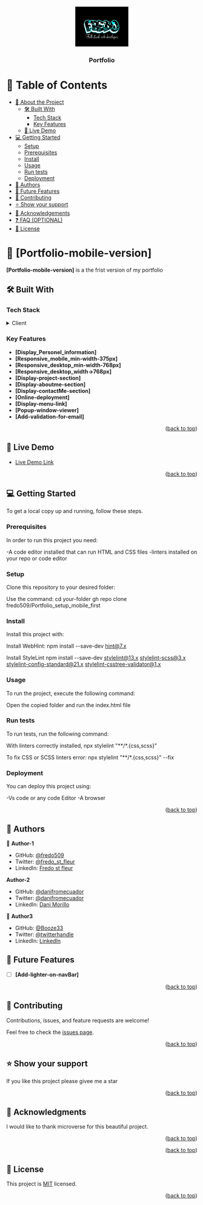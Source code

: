<a name="readme-top"></a>

<div align="center">
  <img src="projectLogo.png" alt="logo" width="140"  height="auto" />
  <br/>

  <h3><b>Portfolio </b></h3>

</div>



# 📗 Table of Contents

- [📖 About the Project](#about-project)
  - [🛠 Built With](#built-with)
    - [Tech Stack](#tech-stack)
    - [Key Features](#key-features)
  - [🚀 Live Demo](#live-demo)
- [💻 Getting Started](#getting-started)
  - [Setup](#setup)
  - [Prerequisites](#prerequisites)
  - [Install](#install)
  - [Usage](#usage)
  - [Run tests](#run-tests)
  - [Deployment](#triangular_flag_on_post-deployment)
- [👥 Authors](#authors)
- [🔭 Future Features](#future-features)
- [🤝 Contributing](#contributing)
- [⭐️ Show your support](#support)
- [🙏 Acknowledgements](#acknowledgements)
- [❓ FAQ (OPTIONAL)](#faq)
- [📝 License](#license)



# 📖 [Portfolio-mobile-version] <a name="about-project"></a>


**[Portfolio-mobile-version]** is a the frist version of my portfolio 


## 🛠 Built With <a name="built-with"></a>

### Tech Stack <a name="tech-stack"></a>


<details>
  <summary>Client</summary>
  <ul>
    <li>Html</li>
  </ul>
  <ul>
    <li>Css</li>
  </ul>
  <ul>
    <li>Javascript</li>
  </ul>
</details>


### Key Features <a name="key-features"></a>



- **[Display_Personel_information]**
- **[Responsive_mobile_min-width-375px]**
- **[Responsive_desktop_min-width-768px]**
- **[Responsive_desktop_width->768px]**
- **[Display-project-section]**
- **[Display-aboutme-section]**
- **[Display-contactMe-section]**
- **[Online-deployment]**
- **[Display-menu-link]**
- **[Popup-window-viewer]**
- **[Add-validation-for-email]**


<p align="right">(<a href="#readme-top">back to top</a>)</p>


## 🚀 Live Demo <a name="live-demo"></a>

- [Live Demo Link](https://fredo509.github.io/Portfolio_setup_mobile_first/)

<p align="right">(<a href="#readme-top">back to top</a>)</p>



## 💻 Getting Started <a name="getting-started"></a>


To get a local copy up and running, follow these steps.

### Prerequisites

In order to run this project you need:

-A code editor installed that can run HTML and CSS files 
-linters installed on your repo or code editor

### Setup

Clone this repository to your desired folder:

Use the command: 
 cd your-folder
gh repo clone fredo509/Portfolio_setup_mobile_first

### Install

Install this project with:

Install WebHint: npm install --save-dev hint@7.x

Install StyleLint npm install --save-dev stylelint@13.x stylelint-scss@3.x stylelint-config-standard@21.x stylelint-csstree-validator@1.x

### Usage

To run the project, execute the following command:

Open the copied folder and run the index.html file

### Run tests

To run tests, run the following command:

With linters correctly installed, npx stylelint "**/*.{css,scss}"

To fix CSS or SCSS linters error: npx stylelint "**/*.{css,scss}" --fix

### Deployment

You can deploy this project using:

-Vs code or any code Editor
-A browser

<p align="right">(<a href="#readme-top">back to top</a>)</p>


## 👥 Authors <a name="authors"></a>



👤 **Author-1**

- GitHub: [@fredo509](https://github.com/fredo509)
- Twitter: [@fredo_st_fleur](https://twitter.com/Fredo_st_fleur?t=OEPwMJjspBTEnTevArv0HA&s=09)
- LinkedIn: [Fredo st fleur](https://www.linkedin.com/in/fredo-st-fleur-0b41a122a)

**Author-2**

- GitHub: [@danifromecuador](https://github.com/danifromecuador)
- Twitter: [@danifromecuador](https://twitter.com/danifromecuador)
- LinkedIn: [Dani Morillo](https://www.linkedin.com/in/danifromecuador)

👤 **Author3**

- GitHub: [@Booze33](https://github.com/Booze33)
- Twitter: [@twitterhandle](https://twitter.com/twitterhandle)
- LinkedIn: [LinkedIn](https://linkedin.com/in/linkedinhandle)





## 🔭 Future Features <a name="future-features"></a>



- [ ] **[Add-lighter-on-navBar]**


<p align="right">(<a href="#readme-top">back to top</a>)</p>


## 🤝 Contributing <a name="contributing"></a>

Contributions, issues, and feature requests are welcome!

Feel free to check the [issues page](../../issues/).

<p align="right">(<a href="#readme-top">back to top</a>)</p>


## ⭐️ Show your support <a name="support"></a>


If you like this project please givee me a star

<p align="right">(<a href="#readme-top">back to top</a>)</p>



## 🙏 Acknowledgments <a name="acknowledgements"></a>


I would like to thank microverse for this beautiful project.

<p align="right">(<a href="#readme-top">back to top</a>)</p>


<p align="right">(<a href="#readme-top">back to top</a>)</p>



## 📝 License <a name="license"></a>

This project is [MIT](./LICENSE) licensed.


<p align="right">(<a href="#readme-top">back to top</a>)</p>
